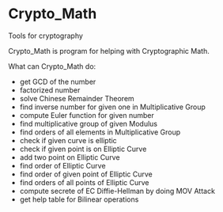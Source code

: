 # Crypto_Math
 Tools for cryptography

Crypto_Math is program for helping with Cryptographic Math.

What can Crypto_Math do:
+ get GCD of the number
+ factorized number
+ solve Chinese Remainder Theorem
+ find inverse number for given one in Multiplicative Group
+ compute Euler function for given number
+ find multiplicative group of given Modulus
+ find orders of all elements in Multiplicative Group
+ check if given curve is elliptic
+ check if given point is on Elliptic Curve
+ add two point on Elliptic Curve
+ find order of Elliptic Curve
+ find order of given point of Elliptic Curve
+ find orders of all points of Elliptic Curve
+ compute secrete of EC Diffie-Hellman by doing MOV Attack
+ get help table for Bilinear operations